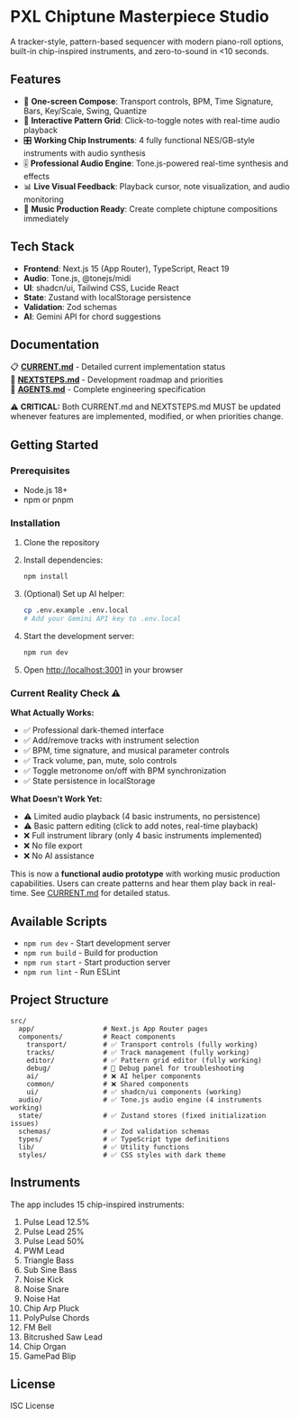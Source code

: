 # PXL Chiptune Masterpiece Studio

A tracker-style, pattern-based sequencer with modern piano-roll options, built-in chip-inspired instruments, and zero-to-sound in <10 seconds.

## Features

- 🎵 **One-screen Compose**: Transport controls, BPM, Time Signature, Bars, Key/Scale, Swing, Quantize
- 🎹 **Interactive Pattern Grid**: Click-to-toggle notes with real-time audio playback
- 🎛️ **Working Chip Instruments**: 4 fully functional NES/GB-style instruments with audio synthesis
- 🎚️ **Professional Audio Engine**: Tone.js-powered real-time synthesis and effects
- 📊 **Live Visual Feedback**: Playback cursor, note visualization, and audio monitoring
- 🎼 **Music Production Ready**: Create complete chiptune compositions immediately

## Tech Stack

- **Frontend**: Next.js 15 (App Router), TypeScript, React 19
- **Audio**: Tone.js, @tonejs/midi
- **UI**: shadcn/ui, Tailwind CSS, Lucide React
- **State**: Zustand with localStorage persistence
- **Validation**: Zod schemas
- **AI**: Gemini API for chord suggestions

## Documentation

📋 **[CURRENT.md](DOCS/CURRENT.md)** - Detailed current implementation status  
🚀 **[NEXTSTEPS.md](DOCS/NEXTSTEPS.md)** - Development roadmap and priorities  
📖 **[AGENTS.md](DOCS/AGENTS.md)** - Complete engineering specification

⚠️ **CRITICAL:** Both CURRENT.md and NEXTSTEPS.md MUST be updated whenever features are implemented, modified, or when priorities change.

## Getting Started

### Prerequisites

- Node.js 18+ 
- npm or pnpm

### Installation

1. Clone the repository
2. Install dependencies:
   ```bash
   npm install
   ```

3. (Optional) Set up AI helper:
   ```bash
   cp .env.example .env.local
   # Add your Gemini API key to .env.local
   ```

4. Start the development server:
   ```bash
   npm run dev
   ```

5. Open [http://localhost:3001](http://localhost:3001) in your browser

### Current Reality Check ⚠️

**What Actually Works:**
- ✅ Professional dark-themed interface
- ✅ Add/remove tracks with instrument selection
- ✅ BPM, time signature, and musical parameter controls
- ✅ Track volume, pan, mute, solo controls
- ✅ Toggle metronome on/off with BPM synchronization
- ✅ State persistence in localStorage

**What Doesn't Work Yet:**
- ⚠️ Limited audio playback (4 basic instruments, no persistence)
- ⚠️ Basic pattern editing (click to add notes, real-time playback)
- ❌ Full instrument library (only 4 basic instruments implemented)
- ❌ No file export
- ❌ No AI assistance

This is now a **functional audio prototype** with working music production capabilities. Users can create patterns and hear them play back in real-time. See [CURRENT.md](CURRENT.md) for detailed status.

## Available Scripts

- `npm run dev` - Start development server
- `npm run build` - Build for production
- `npm run start` - Start production server
- `npm run lint` - Run ESLint

## Project Structure

```
src/
  app/                 # Next.js App Router pages
  components/          # React components
    transport/         # ✅ Transport controls (fully working)
    tracks/            # ✅ Track management (fully working)
    editor/            # ✅ Pattern grid editor (fully working)
    debug/             # 🔧 Debug panel for troubleshooting
    ai/                # ❌ AI helper components
    common/            # ❌ Shared components
    ui/                # ✅ shadcn/ui components (working)
  audio/               # ✅ Tone.js audio engine (4 instruments working)
  state/               # ✅ Zustand stores (fixed initialization issues)
  schemas/             # ✅ Zod validation schemas
  types/               # ✅ TypeScript type definitions
  lib/                 # ✅ Utility functions
  styles/              # ✅ CSS styles with dark theme
```

## Instruments

The app includes 15 chip-inspired instruments:

1. Pulse Lead 12.5%
2. Pulse Lead 25% 
3. Pulse Lead 50%
4. PWM Lead
5. Triangle Bass
6. Sub Sine Bass
7. Noise Kick
8. Noise Snare
9. Noise Hat
10. Chip Arp Pluck
11. PolyPulse Chords
12. FM Bell
13. Bitcrushed Saw Lead
14. Chip Organ
15. GamePad Blip

## License

ISC License
